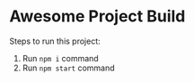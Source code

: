 # Awesome Project Build 

Steps to run this project:

1. Run `npm i` command
3. Run `npm start` command
